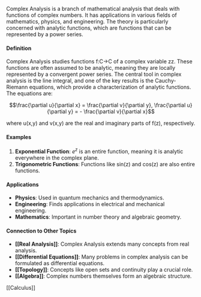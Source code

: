 Complex Analysis is a branch of mathematical analysis that deals with functions of complex numbers. It has applications in various fields of mathematics, physics, and engineering. The theory is particularly concerned with analytic functions, which are functions that can be represented by a power series.

#### Definition

Complex Analysis studies functions f:C→C of a complex variable zz. These functions are often assumed to be analytic, meaning they are locally represented by a convergent power series. The central tool in complex analysis is the line integral, and one of the key results is the Cauchy-Riemann equations, which provide a characterization of analytic functions. The equations are:

$$\frac{\partial u}{\partial x} = \frac{\partial v}{\partial y}, \frac{\partial u}{\partial y} = - \frac{\partial v}{\partial x}$$

where u(x,y) and v(x,y) are the real and imaginary parts of f(z), respectively.

#### Examples

1. **Exponential Function**: $e^z$ is an entire function, meaning it is analytic everywhere in the complex plane.
2. **Trigonometric Functions**: Functions like sin⁡(z) and cos(z) are also entire functions.

#### Applications

- **Physics**: Used in quantum mechanics and thermodynamics.
- **Engineering**: Finds applications in electrical and mechanical engineering.
- **Mathematics**: Important in number theory and algebraic geometry.

#### Connection to Other Topics

- **[[Real Analysis]]**: Complex Analysis extends many concepts from real analysis.
- **[[Differential Equations]]**: Many problems in complex analysis can be formulated as differential equations.
- **[[Topology]]**: Concepts like open sets and continuity play a crucial role.
- **[[Algebra]]**: Complex numbers themselves form an algebraic structure.

[[Calculus]]